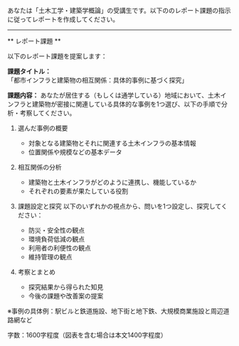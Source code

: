 あなたは「土木工学・建築学概論」の受講生です。以下ののレポート課題の指示に従ってレポートを作成してください。

---------------------------------------
** レポート課題 **

以下のレポート課題を提案します：

**課題タイトル：**
「都市インフラと建築物の相互関係：具体的事例に基づく探究」

**課題内容：**
あなたが居住する（もしくは通学している）地域において、土木インフラと建築物が密接に関連している具体的な事例を1つ選び、以下の手順で分析・考察してください。

1. 選んだ事例の概要
   - 対象となる建築物とそれに関連する土木インフラの基本情報
   - 位置関係や規模などの基本データ

2. 相互関係の分析
   - 建築物と土木インフラがどのように連携し、機能しているか
   - それぞれの要素が果たしている役割

3. 課題設定と探究
   以下のいずれかの視点から、問いを1つ設定し、探究してください：
   - 防災・安全性の観点
   - 環境負荷低減の観点
   - 利用者の利便性の観点
   - 維持管理の観点

4. 考察とまとめ
   - 探究結果から得られた知見
   - 今後の課題や改善案の提案

※事例の具体例：駅ビルと鉄道施設、地下街と地下鉄、大規模商業施設と周辺道路網など

字数：1600字程度（図表を含む場合は本文1400字程度）